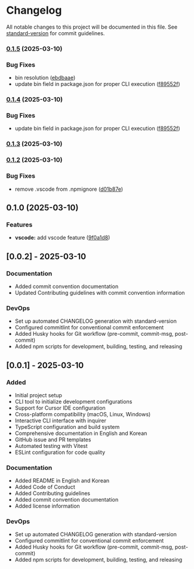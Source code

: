 # Changelog

All notable changes to this project will be documented in this file. See [standard-version](https://github.com/conventional-changelog/standard-version) for commit guidelines.

### [0.1.5](https://github.com/khw1031/doton/compare/v0.1.3...v0.1.5) (2025-03-10)


### Bug Fixes

* bin resolution ([ebdbaae](https://github.com/khw1031/doton/commit/ebdbaaecedb08e99be0d21a498aa02594a72c388))
* update bin field in package.json for proper CLI execution ([f89552f](https://github.com/khw1031/doton/commit/f89552f4d6c9024cf22696d84c82af0dd47e1482))

### [0.1.4](https://github.com/khw1031/doton/compare/v0.1.3...v0.1.4) (2025-03-10)


### Bug Fixes

* update bin field in package.json for proper CLI execution ([f89552f](https://github.com/khw1031/doton/commit/f89552f4d6c9024cf22696d84c82af0dd47e1482))

### [0.1.3](https://github.com/khw1031/doton/compare/v0.1.2...v0.1.3) (2025-03-10)

### [0.1.2](https://github.com/khw1031/doton/compare/v0.1.0...v0.1.2) (2025-03-10)


### Bug Fixes

* remove .vscode from .npmignore ([d01b87e](https://github.com/khw1031/doton/commit/d01b87ed2d8a1fd98528ab60f078517c2eeae1fc))

## 0.1.0 (2025-03-10)

### Features

* **vscode:** add vscode feature ([9f0a1d8](https://github.com/khw1031/doton/commit/9f0a1d8e68851af3837e1bcb1d70d4c22ea0eb9c))

## [0.0.2] - 2025-03-10

### Documentation

- Added commit convention documentation
- Updated Contributing guidelines with commit convention information

### DevOps

- Set up automated CHANGELOG generation with standard-version
- Configured commitlint for conventional commit enforcement
- Added Husky hooks for Git workflow (pre-commit, commit-msg, post-commit)
- Added npm scripts for development, building, testing, and releasing

## [0.0.1] - 2025-03-10

### Added

- Initial project setup
- CLI tool to initialize development configurations
- Support for Cursor IDE configuration
- Cross-platform compatibility (macOS, Linux, Windows)
- Interactive CLI interface with inquirer
- TypeScript configuration and build system
- Comprehensive documentation in English and Korean
- GitHub issue and PR templates
- Automated testing with Vitest
- ESLint configuration for code quality

### Documentation

- Added README in English and Korean
- Added Code of Conduct
- Added Contributing guidelines
- Added commit convention documentation
- Added license information

### DevOps

- Set up automated CHANGELOG generation with standard-version
- Configured commitlint for conventional commit enforcement
- Added Husky hooks for Git workflow (pre-commit, commit-msg, post-commit)
- Added npm scripts for development, building, testing, and releasing
